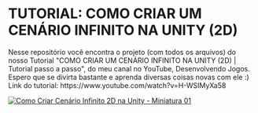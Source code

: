 <!--# tutorial-cenario-2d-infinito-projeto-unity-->
 <h1>TUTORIAL: COMO CRIAR UM CENÁRIO INFINITO NA UNITY (2D)</h1>
Nesse repositório você encontra o projeto (com todos os arquivos) do nosso Tutorial "COMO CRIAR UM CENÁRIO INFINITO NA UNITY (2D) | Tutorial passo a passo", do meu canal no YouTube, Desenvolvendo Jogos.
<br>
Espero que se divirta bastante e aprenda diversas coisas novas com ele :)
<br>
Link do tutorial: https://www.youtube.com/watch?v=H-WSIMyXa58

<a href="https://www.youtube.com/watch?v=H-WSIMyXa58" target="_blank">![Como Criar Cenário Infinito 2D na Unity - Miniatura 01](https://user-images.githubusercontent.com/102618272/162992954-3a07ce21-ae50-485a-91d0-8194bb83de5b.png)</a>
